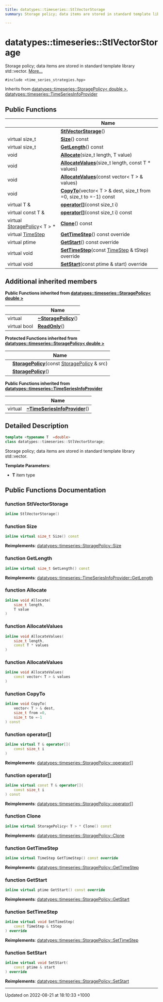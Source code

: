 ```yaml
---
title: datatypes::timeseries::StlVectorStorage
summary: Storage policy; data items are stored in standard template library std::vector. 

---
```


# datatypes::timeseries::StlVectorStorage



Storage policy; data items are stored in standard template library std::vector.  [More...](#detailed-description)


`#include <time_series_strategies.hpp>`

Inherits from [datatypes::timeseries::StoragePolicy< double >](/uchronia-ts-doc/cpp/Classes/classdatatypes_1_1timeseries_1_1StoragePolicy/), [datatypes::timeseries::TimeSeriesInfoProvider](/uchronia-ts-doc/cpp/Classes/classdatatypes_1_1timeseries_1_1TimeSeriesInfoProvider/)

## Public Functions

|                | Name           |
| -------------- | -------------- |
| | **[StlVectorStorage](/uchronia-ts-doc/cpp/Classes/classdatatypes_1_1timeseries_1_1StlVectorStorage/#function-stlvectorstorage)**() |
| virtual size_t | **[Size](/uchronia-ts-doc/cpp/Classes/classdatatypes_1_1timeseries_1_1StlVectorStorage/#function-size)**() const |
| virtual size_t | **[GetLength](/uchronia-ts-doc/cpp/Classes/classdatatypes_1_1timeseries_1_1StlVectorStorage/#function-getlength)**() const |
| void | **[Allocate](/uchronia-ts-doc/cpp/Classes/classdatatypes_1_1timeseries_1_1StlVectorStorage/#function-allocate)**(size_t length, T value) |
| void | **[AllocateValues](/uchronia-ts-doc/cpp/Classes/classdatatypes_1_1timeseries_1_1StlVectorStorage/#function-allocatevalues)**(size_t length, const T * values) |
| void | **[AllocateValues](/uchronia-ts-doc/cpp/Classes/classdatatypes_1_1timeseries_1_1StlVectorStorage/#function-allocatevalues)**(const vector< T > & values) |
| void | **[CopyTo](/uchronia-ts-doc/cpp/Classes/classdatatypes_1_1timeseries_1_1StlVectorStorage/#function-copyto)**(vector< T > & dest, size_t from =0, size_t to =-1) const |
| virtual T & | **[operator[]](/uchronia-ts-doc/cpp/Classes/classdatatypes_1_1timeseries_1_1StlVectorStorage/#function-operator[])**(const size_t i) |
| virtual const T & | **[operator[]](/uchronia-ts-doc/cpp/Classes/classdatatypes_1_1timeseries_1_1StlVectorStorage/#function-operator[])**(const size_t i) const |
| virtual [StoragePolicy](/uchronia-ts-doc/cpp/Classes/classdatatypes_1_1timeseries_1_1StoragePolicy/)< T > * | **[Clone](/uchronia-ts-doc/cpp/Classes/classdatatypes_1_1timeseries_1_1StlVectorStorage/#function-clone)**() const |
| virtual [TimeStep](/uchronia-ts-doc/cpp/Classes/classdatatypes_1_1timeseries_1_1TimeStep/) | **[GetTimeStep](/uchronia-ts-doc/cpp/Classes/classdatatypes_1_1timeseries_1_1StlVectorStorage/#function-gettimestep)**() const override |
| virtual ptime | **[GetStart](/uchronia-ts-doc/cpp/Classes/classdatatypes_1_1timeseries_1_1StlVectorStorage/#function-getstart)**() const override |
| virtual void | **[SetTimeStep](/uchronia-ts-doc/cpp/Classes/classdatatypes_1_1timeseries_1_1StlVectorStorage/#function-settimestep)**(const [TimeStep](/uchronia-ts-doc/cpp/Classes/classdatatypes_1_1timeseries_1_1TimeStep/) & tStep) override |
| virtual void | **[SetStart](/uchronia-ts-doc/cpp/Classes/classdatatypes_1_1timeseries_1_1StlVectorStorage/#function-setstart)**(const ptime & start) override |

## Additional inherited members

**Public Functions inherited from [datatypes::timeseries::StoragePolicy< double >](/uchronia-ts-doc/cpp/Classes/classdatatypes_1_1timeseries_1_1StoragePolicy/)**

|                | Name           |
| -------------- | -------------- |
| virtual | **[~StoragePolicy](/uchronia-ts-doc/cpp/Classes/classdatatypes_1_1timeseries_1_1StoragePolicy/#function-~storagepolicy)**() |
| virtual bool | **[ReadOnly](/uchronia-ts-doc/cpp/Classes/classdatatypes_1_1timeseries_1_1StoragePolicy/#function-readonly)**() |

**Protected Functions inherited from [datatypes::timeseries::StoragePolicy< double >](/uchronia-ts-doc/cpp/Classes/classdatatypes_1_1timeseries_1_1StoragePolicy/)**

|                | Name           |
| -------------- | -------------- |
| | **[StoragePolicy](/uchronia-ts-doc/cpp/Classes/classdatatypes_1_1timeseries_1_1StoragePolicy/#function-storagepolicy)**(const [StoragePolicy](/uchronia-ts-doc/cpp/Classes/classdatatypes_1_1timeseries_1_1StoragePolicy/) & src) |
| | **[StoragePolicy](/uchronia-ts-doc/cpp/Classes/classdatatypes_1_1timeseries_1_1StoragePolicy/#function-storagepolicy)**() |

**Public Functions inherited from [datatypes::timeseries::TimeSeriesInfoProvider](/uchronia-ts-doc/cpp/Classes/classdatatypes_1_1timeseries_1_1TimeSeriesInfoProvider/)**

|                | Name           |
| -------------- | -------------- |
| virtual | **[~TimeSeriesInfoProvider](/uchronia-ts-doc/cpp/Classes/classdatatypes_1_1timeseries_1_1TimeSeriesInfoProvider/#function-~timeseriesinfoprovider)**() |


## Detailed Description

```cpp
template <typename T  =double>
class datatypes::timeseries::StlVectorStorage;
```

Storage policy; data items are stored in standard template library std::vector. 

**Template Parameters**: 

  * **T** item type 

## Public Functions Documentation

### function StlVectorStorage

```cpp
inline StlVectorStorage()
```


### function Size

```cpp
inline virtual size_t Size() const
```


**Reimplements**: [datatypes::timeseries::StoragePolicy::Size](/uchronia-ts-doc/cpp/Classes/classdatatypes_1_1timeseries_1_1StoragePolicy/#function-size)


### function GetLength

```cpp
inline virtual size_t GetLength() const
```


**Reimplements**: [datatypes::timeseries::TimeSeriesInfoProvider::GetLength](/uchronia-ts-doc/cpp/Classes/classdatatypes_1_1timeseries_1_1TimeSeriesInfoProvider/#function-getlength)


### function Allocate

```cpp
inline void Allocate(
    size_t length,
    T value
)
```


### function AllocateValues

```cpp
inline void AllocateValues(
    size_t length,
    const T * values
)
```


### function AllocateValues

```cpp
inline void AllocateValues(
    const vector< T > & values
)
```


### function CopyTo

```cpp
inline void CopyTo(
    vector< T > & dest,
    size_t from =0,
    size_t to =-1
) const
```


### function operator[]

```cpp
inline virtual T & operator[](
    const size_t i
)
```


**Reimplements**: [datatypes::timeseries::StoragePolicy::operator[]](/uchronia-ts-doc/cpp/Classes/classdatatypes_1_1timeseries_1_1StoragePolicy/#function-operator[])


### function operator[]

```cpp
inline virtual const T & operator[](
    const size_t i
) const
```


**Reimplements**: [datatypes::timeseries::StoragePolicy::operator[]](/uchronia-ts-doc/cpp/Classes/classdatatypes_1_1timeseries_1_1StoragePolicy/#function-operator[])


### function Clone

```cpp
inline virtual StoragePolicy< T > * Clone() const
```


**Reimplements**: [datatypes::timeseries::StoragePolicy::Clone](/uchronia-ts-doc/cpp/Classes/classdatatypes_1_1timeseries_1_1StoragePolicy/#function-clone)


### function GetTimeStep

```cpp
inline virtual TimeStep GetTimeStep() const override
```


**Reimplements**: [datatypes::timeseries::StoragePolicy::GetTimeStep](/uchronia-ts-doc/cpp/Classes/classdatatypes_1_1timeseries_1_1StoragePolicy/#function-gettimestep)


### function GetStart

```cpp
inline virtual ptime GetStart() const override
```


**Reimplements**: [datatypes::timeseries::StoragePolicy::GetStart](/uchronia-ts-doc/cpp/Classes/classdatatypes_1_1timeseries_1_1StoragePolicy/#function-getstart)


### function SetTimeStep

```cpp
inline virtual void SetTimeStep(
    const TimeStep & tStep
) override
```


**Reimplements**: [datatypes::timeseries::StoragePolicy::SetTimeStep](/uchronia-ts-doc/cpp/Classes/classdatatypes_1_1timeseries_1_1StoragePolicy/#function-settimestep)


### function SetStart

```cpp
inline virtual void SetStart(
    const ptime & start
) override
```


**Reimplements**: [datatypes::timeseries::StoragePolicy::SetStart](/uchronia-ts-doc/cpp/Classes/classdatatypes_1_1timeseries_1_1StoragePolicy/#function-setstart)


-------------------------------

Updated on 2022-08-21 at 18:10:33 +1000